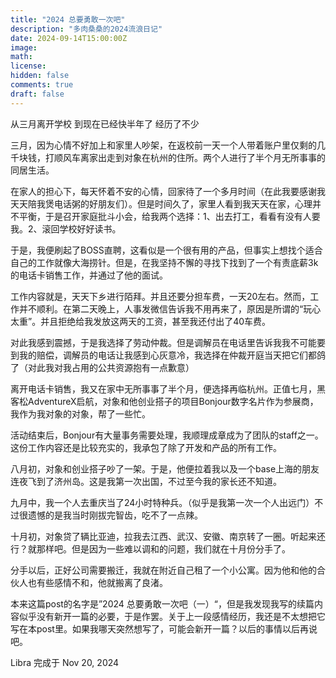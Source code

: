 ```yaml
---
title: "2024 总要勇敢一次吧"
description: "多肉桑桑的2024流浪日记"
date: 2024-09-14T15:00:00Z
image: 
math: 
license: 
hidden: false
comments: true
draft: false
---
```

从三月离开学校 到现在已经快半年了 经历了不少

三月，因为心情不好加上和家里人吵架，在返校前一天一个人带着账户里仅剩的几千块钱，打顺风车离家出走到对象在杭州的住所。两个人进行了半个月无所事事的同居生活。

在家人的担心下，每天怀着不安的心情，回家待了一个多月时间（在此我要感谢我天天陪我煲电话粥的好朋友们）。但是时间久了，家里人看到我天天在家，心理并不平衡，于是召开家庭批斗小会，给我两个选择：1、出去打工，看看有没有人要我。2、滚回学校好好读书。

于是，我便刷起了BOSS直聘，这看似是一个很有用的产品，但事实上想找个适合自己的工作就像大海捞针。但是，在我坚持不懈的寻找下找到了一个有责底薪3k的电话卡销售工作，并通过了他的面试。

工作内容就是，天天下乡进行陌拜。并且还要分担车费，一天20左右。然而，工作并不顺利。在第二天晚上，人事发微信告诉我不用再来了，原因是所谓的“玩心太重”。并且拒绝给我发放这两天的工资，甚至我还付出了40车费。

对此我感到震撼，于是我选择了劳动仲裁。但是调解员在电话里告诉我我不可能要到我的赔偿，调解员的电话让我感到心灰意冷，我选择在仲裁开庭当天把它们都鸽了（对此我对我占用的公共资源抱有一点歉意）

离开电话卡销售，我又在家中无所事事了半个月，便选择再临杭州。正值七月，黑客松AdventureX启航，对象和他创业搭子的项目Bonjour数字名片作为参展商，我作为我对象的对象，帮了一些忙。

活动结束后，Bonjour有大量事务需要处理，我顺理成章成为了团队的staff之一。这份工作内容还是比较充实的，我承包了除了开发和产品的所有工作。

八月初，对象和创业搭子吵了一架。于是，他便拉着我以及一个base上海的朋友连夜飞到了济州岛。这是我第一次出国，不过至今我的家长还不知道。

九月中，我一个人去重庆当了24小时特种兵。（似乎是我第一次一个人出远门）不过很遗憾的是我当时刚拔完智齿，吃不了一点辣。

十月初，对象贷了辆比亚迪，拉我去江西、武汉、安徽、南京转了一圈。听起来还行？就那样吧。但是因为一些难以调和的问题，我们就在十月份分手了。

分手以后，正好公司需要搬迁，我就在附近自己租了一个小公寓。因为他和他的合伙人也有些感情不和，他就搬离了良渚。

本来这篇post的名字是”2024 总要勇敢一次吧（一）“，但是我发现我写的续篇内容似乎没有新开一篇的必要，于是作罢。关于上一段感情经历，我还是不太想把它写在本post里。如果我哪天突然想写了，可能会新开一篇？以后的事情以后再说吧。

Libra 完成于 Nov 20, 2024